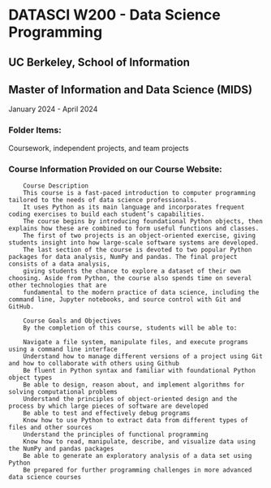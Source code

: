 # DATASCI W200 - Data Science Programming 

## UC Berkeley, School of Information

## Master of Information and Data Science (MIDS)

January 2024 - April 2024


### Folder Items:
Coursework, independent projects, and team projects

### Course Information Provided on our Course Website:

        Course Description
        This course is a fast-paced introduction to computer programming tailored to the needs of data science professionals. 
        It uses Python as its main language and incorporates frequent coding exercises to build each student’s capabilities. 
        The course begins by introducing foundational Python objects, then explains how these are combined to form useful functions and classes. 
        The first of two projects is an object-oriented exercise, giving students insight into how large-scale software systems are developed. 
        The last section of the course is devoted to two popular Python packages for data analysis, NumPy and pandas. The final project consists of a data analysis, 
        giving students the chance to explore a dataset of their own choosing. Aside from Python, the course also spends time on several other technologies that are 
        fundamental to the modern practice of data science, including the command line, Jupyter notebooks, and source control with Git and GitHub.
        
        Course Goals and Objectives
        By the completion of this course, students will be able to:
        
        Navigate a file system, manipulate files, and execute programs using a command line interface
        Understand how to manage different versions of a project using Git and how to collaborate with others using Github
        Be fluent in Python syntax and familiar with foundational Python object types
        Be able to design, reason about, and implement algorithms for solving computational problems
        Understand the principles of object-oriented design and the process by which large pieces of software are developed
        Be able to test and effectively debug programs
        Know how to use Python to extract data from different types of files and other sources
        Understand the principles of functional programming
        Know how to read, manipulate, describe, and visualize data using the NumPy and pandas packages
        Be able to generate an exploratory analysis of a data set using Python
        Be prepared for further programming challenges in more advanced data science courses
